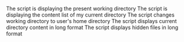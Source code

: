 The script is displaying the present working directory
The script is displaying the content list of my current directory
The script changes working directory to user's home directory
The script displays current directory content in long format
The script displays hidden files in long format
